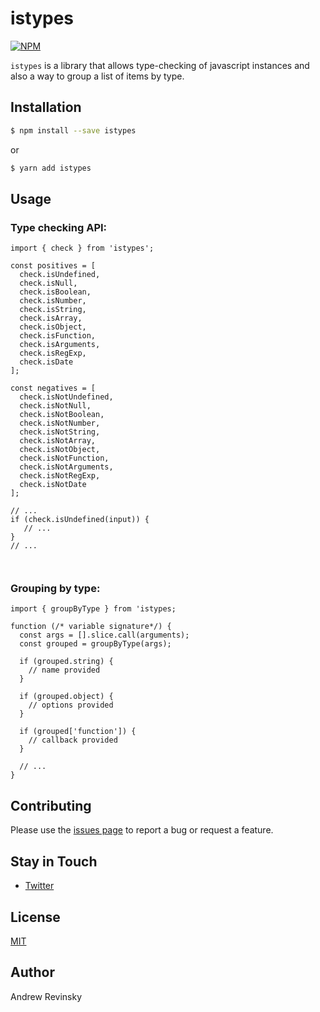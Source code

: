 # istypes

[![NPM](https://nodei.co/npm/istypes.png?downloads=true&stars=true)](https://nodei.co/npm/istypes/)

`istypes` is a library that allows type-checking of javascript instances and also a way to group a list of items by type.

## Installation

```bash
$ npm install --save istypes
```

or

```bash
$ yarn add istypes
```

## Usage

### Type checking API:

```es6
import { check } from 'istypes';

const positives = [
  check.isUndefined,
  check.isNull,
  check.isBoolean,
  check.isNumber,
  check.isString,
  check.isArray,
  check.isObject,
  check.isFunction,
  check.isArguments,
  check.isRegExp,
  check.isDate
];

const negatives = [
  check.isNotUndefined,
  check.isNotNull,
  check.isNotBoolean,
  check.isNotNumber,
  check.isNotString,
  check.isNotArray,
  check.isNotObject,
  check.isNotFunction,
  check.isNotArguments,
  check.isNotRegExp,
  check.isNotDate
];

// ...
if (check.isUndefined(input)) {
   // ...
}
// ...

    
```

### Grouping by type:

```es6
import { groupByType } from 'istypes;

function (/* variable signature*/) {
  const args = [].slice.call(arguments);
  const grouped = groupByType(args);
  
  if (grouped.string) {
    // name provided
  }
  
  if (grouped.object) {
    // options provided
  }
  
  if (grouped['function']) {
    // callback provided
  }
  
  // ...
}

```

## Contributing

Please use the [issues page](https://github.com/AndrewRevinsky/istypes/issues) to report a bug or request a feature.

## Stay in Touch

* [Twitter](https://twitter.com/andrevinsky)

## License

[MIT](LICENSE)

## Author

Andrew Revinsky
